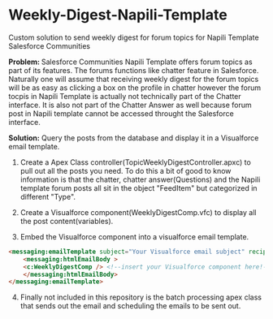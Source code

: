 # Weekly-Digest-Napili-Template
Custom solution to send weekly digest for forum topics for Napili Template Salesforce Communities

<strong>Problem: </strong>
Salesforce Communities Napili Template offers forum topics as part of its features. The forums functions like chatter feature in Salesforce. Naturally one will assume that receiving weekly digest for the forum topics will be as easy as clicking a box on the profile in chatter however the forum tocpis in Napili Template is actually not technically part of the Chatter interface. It is also not part of the Chatter Answer as well because forum post in Napili template cannot be accessed throught the Salesforce interface. 

<strong>Solution:</strong>
Query the posts from the database and display it in a Visualforce email template. 

1. Create a Apex Class controller(TopicWeeklyDigestController.apxc) to pull out all the posts you need. To do this a bit of good to know information is that the chatter, chatter answer(Questions) and the Napili template forum posts all sit in the object "FeedItem" but categorized in different "Type". 

2. Create a Visualforce component(WeeklyDigestComp.vfc) to display all the post content(variables).

3. Embed the Visualforce component into a visualforce email template.
```html
<messaging:emailTemplate subject="Your Visualforce email subject" recipientType="User" > 
    <messaging:htmlEmailBody >
    <c:WeeklyDigestComp /> <!--insert your Visualforce component here!-->
    </messaging:htmlEmailBody>
</messaging:emailTemplate>
```
4. Finally not included in this repository is the batch processing apex class that sends out the email and scheduling the emails to be sent out.
